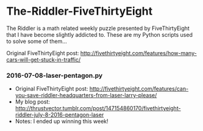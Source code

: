 # The-Riddler-FiveThirtyEight

The Riddler is a math related weekly puzzle presented by FiveThirtyEight that I have become slightly addicted to. These are my Python scripts used to solve some of them...


Original FiveThirtyEight post: http://fivethirtyeight.com/features/how-many-cars-will-get-stuck-in-traffic/

### 2016-07-08-laser-pentagon.py
- Original FiveThirtyEight post: http://fivethirtyeight.com/features/can-you-save-riddler-headquarters-from-laser-larry-please/ 
- My blog post: http://thrustvector.tumblr.com/post/147154860170/fivethirtyeight-riddler-july-8-2016-pentagon-laser
- Notes: I ended up winning this week!
